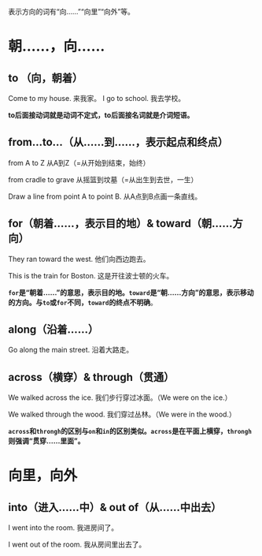 表示方向的词有“向……”“向里”“向外”等。
# 朝……，向……
## to （向，朝着）
Come to my house. 来我家。
I go to school. 我去学校。

**to后面接动词就是动词不定式，to后面接名词就是介词短语。**


## from...to...（从……到……，表示起点和终点）
from A to Z 从A到Z（=从开始到结束，始终）

from cradle to grave 从摇篮到坟墓（=从出生到去世，一生）

Draw a line from point A to point B. 从A点到B点画一条直线。

## for（朝着……，表示目的地）& toward（朝……方向）
They ran toward the west. 他们向西边跑去。

This is the train for Boston. 这是开往波士顿的火车。

**`for`是“朝着……”的意思，表示目的地。`toward`是“朝……方向”的意思，表示移动的方向。与`to`或`for`不同，`toward`的终点不明确**。

## along（沿着……）
Go along the main street. 沿着大路走。

## across（横穿）& through（贯通）
We walked across the ice. 我们步行穿过冰面。（We were on the ice.）

We walked through the wood. 我们穿过丛林。（We were in the wood.）

**`across`和`throngh`的区别与`on`和`in`的区别类似。`across`是在平面上横穿，`throngh`则强调“贯穿……里面”。**


# 向里，向外
## into（进入……中）& out of（从……中出去）
I went into the room. 我进房间了。

I went out of the room. 我从房间里出去了。